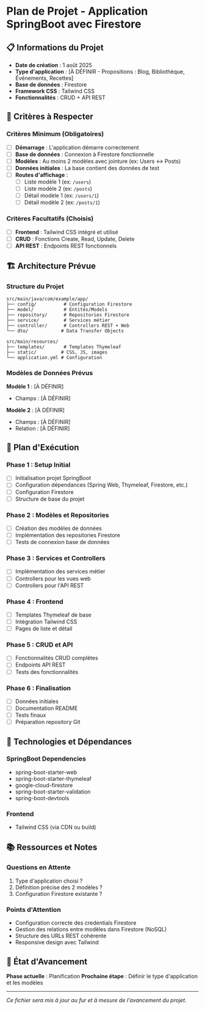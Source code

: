 # Plan de Projet - Application SpringBoot avec Firestore

## 📋 Informations du Projet
- **Date de création** : 1 août 2025
- **Type d'application** : [À DÉFINIR - Propositions : Blog, Bibliothèque, Événements, Recettes]
- **Base de données** : Firestore
- **Framework CSS** : Tailwind CSS
- **Fonctionnalités** : CRUD + API REST

## 🎯 Critères à Respecter

### Critères Minimum (Obligatoires)
- [ ] **Démarrage** : L'application démarre correctement
- [ ] **Base de données** : Connexion à Firestore fonctionnelle
- [ ] **Modèles** : Au moins 2 modèles avec jointure (ex: Users ↔ Posts)
- [ ] **Données initiales** : La base contient des données de test
- [ ] **Routes d'affichage** : 
  - [ ] Liste modèle 1 (ex: `/users`)
  - [ ] Liste modèle 2 (ex: `/posts`)
  - [ ] Détail modèle 1 (ex: `/users/1`)
  - [ ] Détail modèle 2 (ex: `/posts/1`)

### Critères Facultatifs (Choisis)
- [ ] **Frontend** : Tailwind CSS intégré et utilisé
- [ ] **CRUD** : Fonctions Create, Read, Update, Delete
- [ ] **API REST** : Endpoints REST fonctionnels

## 🏗️ Architecture Prévue

### Structure du Projet
```
src/main/java/com/example/app/
├── config/          # Configuration Firestore
├── model/           # Entités/Models
├── repository/      # Repositories Firestore
├── service/         # Services métier
├── controller/      # Controllers REST + Web
└── dto/            # Data Transfer Objects

src/main/resources/
├── templates/       # Templates Thymeleaf
├── static/         # CSS, JS, images
└── application.yml # Configuration
```

### Modèles de Données Prévus
**Modèle 1** : [À DÉFINIR]
- Champs : [À DÉFINIR]

**Modèle 2** : [À DÉFINIR]  
- Champs : [À DÉFINIR]
- Relation : [À DÉFINIR]

## 📝 Plan d'Exécution

### Phase 1 : Setup Initial
- [ ] Initialisation projet SpringBoot
- [ ] Configuration dépendances (Spring Web, Thymeleaf, Firestore, etc.)
- [ ] Configuration Firestore
- [ ] Structure de base du projet

### Phase 2 : Modèles et Repositories
- [ ] Création des modèles de données
- [ ] Implémentation des repositories Firestore
- [ ] Tests de connexion base de données

### Phase 3 : Services et Controllers
- [ ] Implémentation des services métier
- [ ] Controllers pour les vues web
- [ ] Controllers pour l'API REST

### Phase 4 : Frontend
- [ ] Templates Thymeleaf de base
- [ ] Intégration Tailwind CSS
- [ ] Pages de liste et détail

### Phase 5 : CRUD et API
- [ ] Fonctionnalités CRUD complètes
- [ ] Endpoints API REST
- [ ] Tests des fonctionnalités

### Phase 6 : Finalisation
- [ ] Données initiales
- [ ] Documentation README
- [ ] Tests finaux
- [ ] Préparation repository Git

## 🔧 Technologies et Dépendances

### SpringBoot Dependencies
- spring-boot-starter-web
- spring-boot-starter-thymeleaf
- google-cloud-firestore
- spring-boot-starter-validation
- spring-boot-devtools

### Frontend
- Tailwind CSS (via CDN ou build)

## 📚 Ressources et Notes

### Questions en Attente
1. Type d'application choisi ?
2. Définition précise des 2 modèles ?
3. Configuration Firestore existante ?

### Points d'Attention
- Configuration correcte des credentials Firestore
- Gestion des relations entre modèles dans Firestore (NoSQL)
- Structure des URLs REST cohérente
- Responsive design avec Tailwind

## 🚀 État d'Avancement
**Phase actuelle** : Planification
**Prochaine étape** : Définir le type d'application et les modèles

---
*Ce fichier sera mis à jour au fur et à mesure de l'avancement du projet.*
